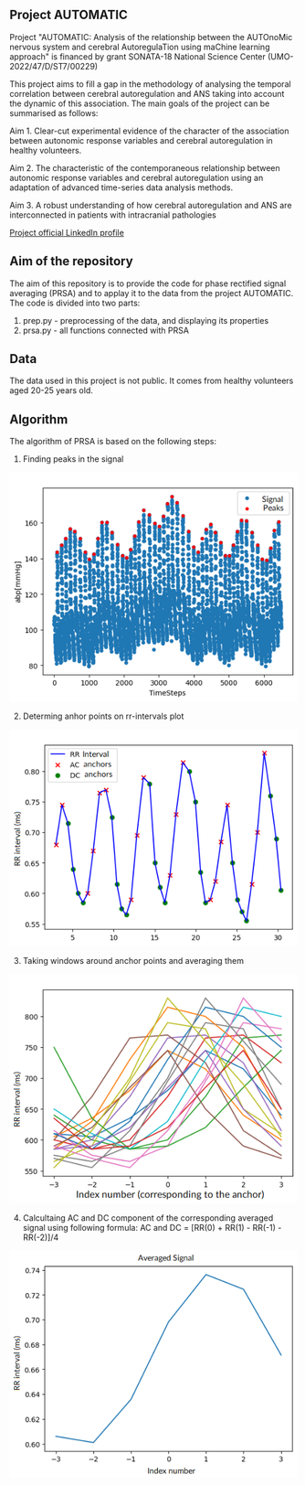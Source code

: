 ## Project AUTOMATIC
Project "AUTOMATIC: Analysis of the relationship between the AUTOnoMic nervous system and cerebral AutoregulaTion using maChine learning approach" is financed by grant SONATA-18 National Science Center (UMO-2022/47/D/ST7/00229)


This project aims to fill a gap in the methodology of analysing the temporal correlation between cerebral autoregulation and ANS taking into account the dynamic of this association. The main goals of the project can be summarised as follows:

Aim 1. Clear-cut experimental evidence of the character of the association between autonomic response variables and cerebral autoregulation in healthy volunteers.

Aim 2. The characteristic of the contemporaneous relationship between autonomic response variables and cerebral autoregulation using an adaptation of advanced time-series data analysis methods.

Aim 3. A robust understanding of how cerebral autoregulation and ANS are interconnected in patients with intracranial pathologies

<a href=https://www.linkedin.com/company/automatic-ca-and-ans-using-ml/about/>Project official LinkedIn profile</a>

## Aim of the repository
The aim of this repository is to provide the code for phase rectified signal averaging (PRSA) and to applay it to the data from the project AUTOMATIC. The code is divided into two parts:
1. prep.py - preprocessing of the data, and displaying its properties
2. prsa.py - all functions connected with PRSA

## Data
The data used in this project is not public. It comes from healthy volunteers aged 20-25 years old.

## Algorithm
The algorithm of PRSA is based on the following steps:
1. Finding peaks in the signal

![signal_sample](images/signal_sample.png)

2. Determing anhor points on rr-intervals plot

![rr_plot](images/rr_plot.png)

3. Taking windows around anchor points and averaging them

![anchors_windows](images/anchors_windows.png)

4. Calcultaing AC and DC component of the corresponding averaged signal using following formula: AC and DC = [RR(0) + RR(1) - RR(-1) - RR(-2)]/4

![averaged_signal](images/averaged_signal.png)